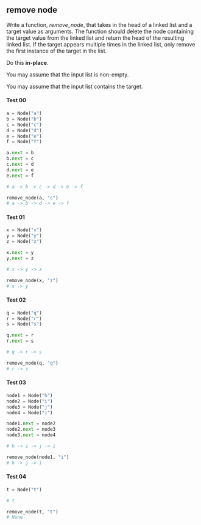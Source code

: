 ## remove node

Write a function, _remove_node_, that takes in the head of a linked list and a target value as arguments. The function should delete the node containing the target value from the linked list and return the head of the resulting linked list. If the target appears multiple times in the linked list, only remove the first instance of the target in the list.

Do this **in-place**.

You may assume that the input list is non-empty.

You may assume that the input list contains the target.

#### Test 00
```python
a = Node("a")
b = Node("b")
c = Node("c")
d = Node("d")
e = Node("e")
f = Node("f")

a.next = b
b.next = c
c.next = d
d.next = e
e.next = f

# a -> b -> c -> d -> e -> f

remove_node(a, "c")
# a -> b -> d -> e -> f
```
#### Test 01
```python
x = Node("x")
y = Node("y")
z = Node("z")

x.next = y
y.next = z

# x -> y -> z

remove_node(x, "z")
# x -> y
```
#### Test 02
```python
q = Node("q")
r = Node("r")
s = Node("s")

q.next = r
r.next = s

# q -> r -> s

remove_node(q, "q")
# r -> s

```
#### Test 03
```python
node1 = Node("h")
node2 = Node("i")
node3 = Node("j")
node4 = Node("i")

node1.next = node2
node2.next = node3
node3.next = node4

# h -> i -> j -> i

remove_node(node1, "i")
# h -> j -> i
```
#### Test 04
```python
t = Node("t")

# t

remove_node(t, "t")
# None
```